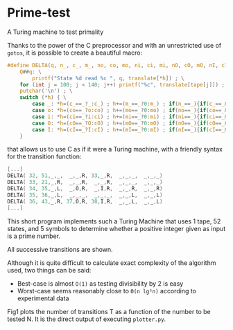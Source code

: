 # Prime-test
A Turing machine to test primality

Thanks to the power of the C preprocessor and with an unrestricted use of `gotos`, it is possible to create a beautiful macro:
```c
#define DELTA(q, n_, c_, m_, no, co, mo, ni, ci, mi, nO, cO, mO, nI, cI, mI) \
    Q##q: \
        printf("State %d read %c ", q, translate[*h]) ; \
    for (int j = 100; j < 140; j++) printf("%c", translate[tape[j]]) ; \
    putchar('\n') ; \
	switch (*h) { \
        case _: *h=(c_==_?_:c_) ; h+=(m_==_?0:m_) ; if(n_==_){if(c_==_&&m_==_){goto Q_;}else{goto Q##q;}}else{goto Q##n_;} \
        case o: *h=(co==_?o:co) ; h+=(mo==_?0:mo) ; if(no==_){if(co==_&&mo==_){goto Q_;}else{goto Q##q;}}else{goto Q##no;} \
        case i: *h=(ci==_?i:ci) ; h+=(mi==_?0:mi) ; if(ni==_){if(ci==_&&mi==_){goto Q_;}else{goto Q##q;}}else{goto Q##ni;} \
        case O: *h=(cO==_?O:cO) ; h+=(mO==_?0:mO) ; if(nO==_){if(cO==_&&mO==_){goto Q_;}else{goto Q##q;}}else{goto Q##nO;} \
        case I: *h=(cI==_?I:cI) ; h+=(mI==_?0:mI) ; if(nI==_){if(cI==_&&mI==_){goto Q_;}else{goto Q##q;}}else{goto Q##nI;} \
    }
```
that allows us to use C as if it were a Turing machine, with a friendly syntax for the transition function:
```c
[...]
DELTA( 32, 51,_,_,  _,_,R, 33,_,R,  _,_,_,  _,_,_)
DELTA( 33, 21,_,R,  _,_,R,  _,_,R,  _,_,_,  _,_,_)
DELTA( 34, 35,_,L,  _,O,R,  _,I,R,  _,_,R,  _,_,R)
DELTA( 35, 36,_,L,  _,_,_,  _,_,_,  _,_,L,  _,_,L)
DELTA( 36, 43,_,R, 37,O,R, 38,I,R,  _,_,L,  _,_,L)
[...]
```

This short program implements such a Turing Machine that uses 1 tape, 52 states, and 5 symbols to determine whether a positive integer given as input is a prime number.

All successive transitions are shown.

Although it is quite difficult to calculate exact complexity of the algorithm used, two things can be said:

- Best-case is almost `O(1)` as testing divisibility by 2 is easy
- Worst-case seems reasonably close to `Θ(n lg²n)` according to experimental data

Fig1 plots the number of transitions T as a function of the number to be tested N. It is the direct output of executing `plotter.py`.
